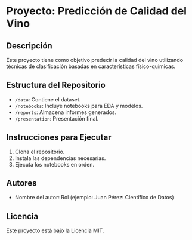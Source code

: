 # Proyecto: Predicción de Calidad del Vino

## Descripción
Este proyecto tiene como objetivo predecir la calidad del vino utilizando técnicas de clasificación basadas en características físico-químicas.

## Estructura del Repositorio
- `/data`: Contiene el dataset.
- `/notebooks`: Incluye notebooks para EDA y modelos.
- `/reports`: Almacena informes generados.
- `/presentation`: Presentación final.

## Instrucciones para Ejecutar
1. Clona el repositorio.
2. Instala las dependencias necesarias.
3. Ejecuta los notebooks en orden.

## Autores
- Nombre del autor: Rol (ejemplo: Juan Pérez: Científico de Datos)

## Licencia
Este proyecto está bajo la Licencia MIT.
